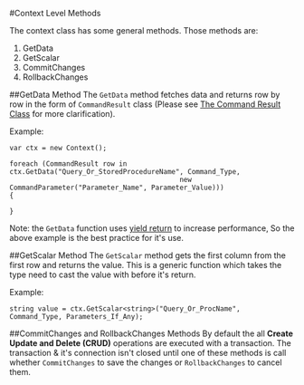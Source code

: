 #Context Level Methods

The context class has some general methods. Those methods are:
 1. GetData
 2. GetScalar
 3. CommitChanges
 4. RollbackChanges


##GetData Method
The `GetData` method fetches data and returns row by row in the form of `CommandResult` class (Please see [The Command Result Class](https://github.com/AndrewFahmy/SqlMapper/blob/master/docs/command_result.md) for more clarification).

Example:
```
var ctx = new Context();

foreach (CommandResult row in ctx.GetData("Query_Or_StoredProcedureName", Command_Type, 
                                          new CommandParameter("Parameter_Name", Parameter_Value)))
{
                
}
```

Note: the `GetData` function uses [yield return](https://msdn.microsoft.com/en-us/library/9k7k7cf0.aspx) to increase performance, So the above example is the best practice for it's use.


##GetScalar Method
The `GetScalar` method gets the first column from the first row and returns the value. This is a generic function which takes the type need to cast the value with before it's return.

Example:
```
string value = ctx.GetScalar<string>("Query_Or_ProcName", Command_Type, Parameters_If_Any);
```



##CommitChanges and RollbackChanges Methods
By default the all **Create Update and Delete (CRUD)** operations are executed with a transaction. The transaction & it's connection isn't closed until one of these methods is call whether `CommitChanges` to save the changes or `RollbackChanges` to cancel them.
